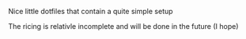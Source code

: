 Nice little dotfiles that contain a quite simple setup

The ricing is relativle incomplete and will be done in the future (I hope)
